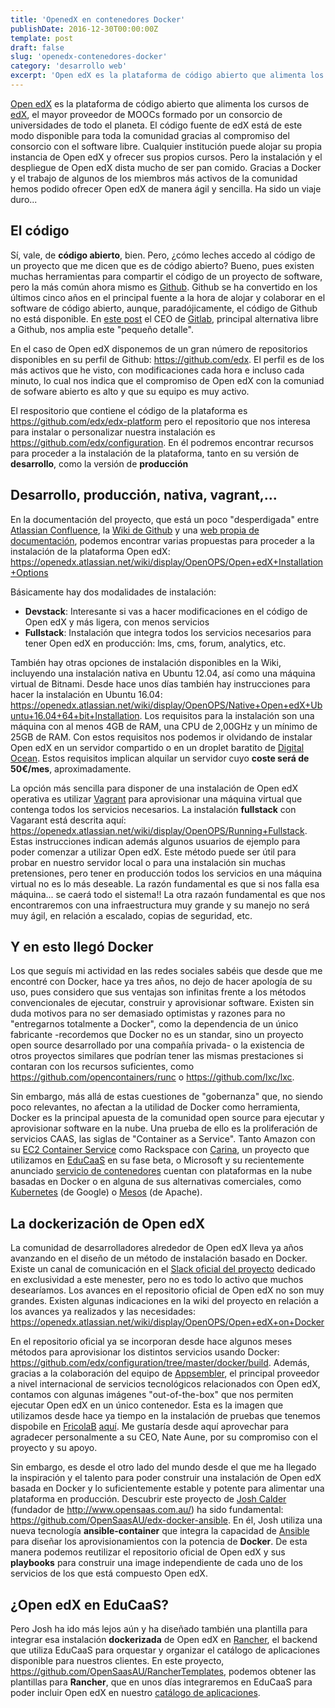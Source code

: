 ```yaml
---
title: 'OpenedX en contenedores Docker'
publishDate: 2016-12-30T00:00:00Z
template: post
draft: false
slug: 'openedx-contenedores-docker'
category: 'desarrollo web'
excerpt: 'Open edX es la plataforma de código abierto que alimenta los cursos de edX, el mayor proveedor de MOOCs formado por un consorcio de universidades de todo el planeta.  El código fuente de edX está de este modo disponible para toda la comunidad gracias al compromiso del consorcio con el software libre. Cualquier institución puede alojar su propia instancia de Open edX y ofrecer sus propios cursos. Pero la instalación y el despliegue de Open edX dista mucho de ser pan comido. Gracias a Docker y el trabajo de algunos de los miembros más activos de la comunidad hemos podido ofrecer Open edX de manera ágil y sencilla. Ha sido un viaje duro...'
---
```


[Open edX](https://open.edx.org) es la plataforma de código abierto que alimenta los cursos de [edX](https://www.edx.org/), el mayor proveedor de MOOCs formado por un consorcio de universidades de todo el planeta. El código fuente de edX está de este modo disponible para toda la comunidad gracias al compromiso del consorcio con el software libre. Cualquier institución puede alojar su propia instancia de Open edX y ofrecer sus propios cursos. Pero la instalación y el despliegue de Open edX dista mucho de ser pan comido. Gracias a Docker y el trabajo de algunos de los miembros más activos de la comunidad hemos podido ofrecer Open edX de manera ágil y sencilla. Ha sido un viaje duro...

## El código

Sí, vale, de **código abierto**, bien. Pero, ¿cómo leches accedo al código de un proyecto que me dicen que es de código abierto? Bueno, pues existen muchas herramientas para compartir el código de un proyecto de software, pero la más común ahora mismo es [Github](htttps://github.com). Github se ha convertido en los últimos cinco años en el principal fuente a la hora de alojar y colaborar en el software de código abierto, aunque, paradójicamente, el código de Github no está disponible. En [este post](https://about.gitlab.com/2016/07/20/gitlab-is-open-core-github-is-closed-source/) el CEO de [Gitlab](https://about.gitlab.com/), principal alternativa libre a Github, nos amplia este "pequeño detalle".

En el caso de Open edX disponemos de un gran número de repositorios disponibles en su perfil de Github: https://github.com/edx. El perfil es de los más activos que he visto, con modificaciones cada hora e incluso cada minuto, lo cual nos indica que el compromiso de Open edX con la comuniad de sofware abierto es alto y que su equipo es muy activo.

El respositorio que contiene el código de la plataforma es https://github.com/edx/edx-platform pero el repositorio que nos interesa para instalar o personalizar nuestra instalación es https://github.com/edx/configuration. En él podremos encontrar recursos para proceder a la instalación de la plataforma, tanto en su versión de **desarrollo**, como la versión de **producción**

## Desarrollo, producción, nativa, vagrant,...

En la documentación del proyecto, que está un poco "desperdigada" entre [Atlassian Confluence](https://openedx.atlassian.net/wiki/display/OpenOPS/Open+edX+Operations+Home), la [Wiki de Github](https://github.com/edx/configuration/wiki) y una [web propia de documentación](http://edx.readthedocs.io/projects/edx-installing-configuring-and-running/en/latest/), podemos encontrar varias propuestas para proceder a la instalación de la plataforma Open edX: https://openedx.atlassian.net/wiki/display/OpenOPS/Open+edX+Installation+Options

Básicamente hay dos modalidades de instalación:

- **Devstack**: Interesante si vas a hacer modificaciones en el código de Open edX y más ligera, con menos servicios
- **Fullstack**: Instalación que integra todos los servicios necesarios para tener Open edX en producción: lms, cms, forum, analytics, etc.

También hay otras opciones de instalación disponibles en la Wiki, incluyendo una instalación nativa en Ubuntu 12.04, así como una máquina virtual de Bitnami. Desde hace unos días también hay instrucciones para hacer la instalación en Ubuntu 16.04: https://openedx.atlassian.net/wiki/display/OpenOPS/Native+Open+edX+Ubuntu+16.04+64+bit+Installation. Los requisitos para la instalación son una máquina con al menos 4GB de RAM, una CPU de 2,00GHz y un mínimo de 25GB de RAM. Con estos requisitos nos podemos ir olvidando de instalar Open edX en un servidor compartido o en un droplet baratito de [Digital Ocean](https://www.digitalocean.com/). Estos requisitos implican alquilar un servidor cuyo **coste será de 50€/mes**, aproximadamente.

La opción más sencilla para disponer de una instalación de Open edX operativa es utilizar [Vagrant](https://www.vagrantup.com/) para aprovisionar una máquina virtual que contenga todos los servicios necesarios. La instalación **fullstack** con Vagarant está descrita aquí: https://openedx.atlassian.net/wiki/display/OpenOPS/Running+Fullstack. Estas instrucciones indican además algunos usuarios de ejemplo para poder comenzar a utilizar Open edX. Este método puede ser útil para probar en nuestro servidor local o para una instalación sin muchas pretensiones, pero tener en producción todos los servicios en una máquina virtual no es lo más deseable. La razón fundamental es que si nos falla esa máquina... se caerá todo el sistema!! La otra razaón fundamental es que nos encontraremos con una infraestructura muy grande y su manejo no será muy ágil, en relación a escalado, copias de seguridad, etc.

## Y en esto llegó Docker

Los que seguís mi actividad en las redes sociales sabéis que desde que me encontré con Docker, hace ya tres años, no dejo de hacer apología de su uso, pues considero que sus ventajas son infinitas frente a los métodos convencionales de ejecutar, construir y aprovisionar software. Existen sin duda motivos para no ser demasiado optimistas y razones para no "entregarnos totalmente a Docker", como la dependencia de un único fabricante -recordemos que Docker no es un standar, sino un proyecto open source desarrollado por una compañía privada- o la existencia de otros proyectos similares que podrían tener las mismas prestaciones si contaran con los recursos suficientes, como https://github.com/opencontainers/runc o https://github.com/lxc/lxc.

Sin embargo, más allá de estas cuestiones de "gobernanza" que, no siendo poco relevantes, no afectan a la utilidad de Docker como herramienta, Docker es la principal apuesta de la comunidad open source para ejecutar y aprovisionar software en la nube. Una prueba de ello es la proliferación de servicios CAAS, las siglas de "Container as a Service". Tanto Amazon con su [EC2 Container Service](https://aws.amazon.com/es/ecs/) como Rackspace con [Carina](https://getcarina.com/), un proyecto que utilizamos en [EduCaaS](http://educaas.io) en su fase beta, o Microsoft y su recientemente anunciado [servicio de contenedores](https://azure.microsoft.com/es-es/services/container-service/) cuentan con plataformas en la nube basadas en Docker o en alguna de sus alternativas comerciales, como [Kubernetes](http://kubernetes.io/) (de Google) o [Mesos](http://mesos.apache.org/) (de Apache).

## La dockerización de Open edX

La comunidad de desarrolladores alrededor de Open edX lleva ya años avanzando en el diseño de un método de instalación basado en Docker. Existe un canal de comunicación en el [Slack oficial del proyecto](https://openedx-slack-invite.herokuapp.com/) dedicado en exclusividad a este menester, pero no es todo lo activo que muchos desearíamos. Los avances en el repositorio oficial de Open edX no son muy grandes. Existen algunas indicaciones en la wiki del proyecto en relación a los avances ya realizados y las necesidades: https://openedx.atlassian.net/wiki/display/OpenOPS/Open+edX+on+Docker

En el repositorio oficial ya se incorporan desde hace algunos meses métodos para aprovisionar los distintos servicios usando Docker: https://github.com/edx/configuration/tree/master/docker/build. Además, gracias a la colaboración del equipo de [Appsembler](http://www.appsembler.com/), el principal proveedor a nivel internacional de servicios tecnológicos relacionados con Open edX, contamos con algunas imágenes "out-of-the-box" que nos permiten ejecutar Open edX en un único contenedor. Esta es la imagen que utilizamos desde hace ya tiempo en la instalación de pruebas que tenemos dispobile en [FricolaB](http://fricolab.com) [aquí](http://mooc.fricolab.com). Me gustaría desde aquí aprovechar para agradecer personalmente a su CEO, Nate Aune, por su compromiso con el proyecto y su apoyo.

Sin embargo, es desde el otro lado del mundo desde el que me ha llegado la inspiración y el talento para poder construir una instalación de Open edX basada en Docker y lo suficientemente estable y potente para alimentar una plataforma en producción. Descubrir este proyecto de [Josh Calder](https://github.com/borisno2) (fundador de http://www.opensaas.com.au/) ha sido fundamental: https://github.com/OpenSaasAU/edx-docker-ansible. En él, Josh utiliza una nueva tecnología **ansible-container** que integra la capacidad de [Ansible](https://www.ansible.com/) para diseñar los aprovisionamientos con la potencia de **Docker**. De esta manera podemos reutilizar el repositorio oficial de Open edX y sus **playbooks** para construir una image independiente de cada uno de los servicios de los que está compuesto Open edX.

## ¿Open edX en EduCaaS?

Pero Josh ha ido más lejos aún y ha diseñado también una plantilla para integrar esa instalación **dockerizada** de Open edX en [Rancher](http://rancher.com/), el backend que utiliza EduCaaS para orquestar y organizar el catálogo de aplicaciones disponible para nuestros clientes. En este proyecto, https://github.com/OpenSaasAU/RancherTemplates, podemos obtener las plantillas para **Rancher**, que en unos días integraremos en EduCaaS para poder incluir Open edX en nuestro [catálogo de aplicaciones](https://github.com/EduCaaS/catalog).
